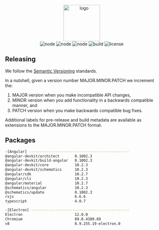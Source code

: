 <p align="center">
  <img src="https://user-images.githubusercontent.com/16132740/93000344-72b63300-f530-11ea-95a1-b1b3c0ad332b.png" alt="logo" width="120">
  <br>
  <img src="https://img.shields.io/badge/node-12.18.3-blue" alt="node">
  <img src="https://img.shields.io/badge/angular-10.2.3-blue" alt="node">
  <img src="https://img.shields.io/badge/electron-12.0.0-blue" alt="node">
  <img src="https://img.shields.io/badge/build-0.0.0--beta-blue" alt="build">
  <img src="https://img.shields.io/badge/License-%20GPL--3.0-blue" alt="license">
</p>

## Releasing
We follow the [Semantic Versioning](http://semver.org/spec/v2.0.0.html) standards.

In a nutshell, given a version number MAJOR.MINOR.PATCH we increment the:

1. MAJOR version when you make incompatible API changes,
2. MINOR version when you add functionality in a backwards compatible manner, and
3. PATCH version when you make backwards compatible bug fixes.

Additional labels for pre-release and build metadata are available as extensions to the MAJOR.MINOR.PATCH format.

## Packages
```bash
-[Angular] ----------------------------------------------
@angular-devkit/architect       0.1002.3
@angular-devkit/build-angular   0.1002.3
@angular-devkit/core            10.2.3
@angular-devkit/schematics      10.2.3
@angular/cdk                    10.2.7
@angular/cli                    10.2.3
@angular/material               10.2.7
@schematics/angular             10.2.3
@schematics/update              0.1002.3
rxjs                            6.6.6
typescript                      4.0.7

-[Electron] ---------------------------------------------
Electron                        12.0.0
Chromium                        89.0.4389.69
v8                              8.9.255.19-electron.0
```
